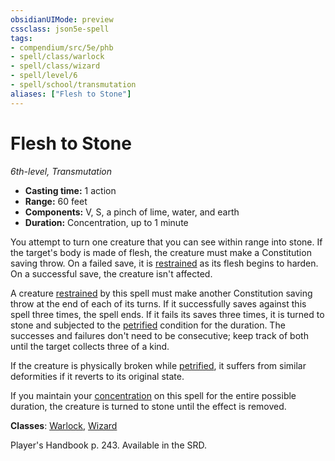 ```yaml
---
obsidianUIMode: preview
cssclass: json5e-spell
tags:
- compendium/src/5e/phb
- spell/class/warlock
- spell/class/wizard
- spell/level/6
- spell/school/transmutation
aliases: ["Flesh to Stone"]
---
```

# Flesh to Stone
*6th-level, Transmutation*  

- **Casting time:** 1 action
- **Range:** 60 feet
- **Components:** V, S, a pinch of lime, water, and earth
- **Duration:** Concentration, up to 1 minute

You attempt to turn one creature that you can see within range into stone. If the target's body is made of flesh, the creature must make a Constitution saving throw. On a failed save, it is [restrained](../../Rules%20&%20Options/5e%20Rules/conditions.md##restrained) as its flesh begins to harden. On a successful save, the creature isn't affected.

A creature [restrained](../../Rules%20&%20Options/5e%20Rules/conditions.md.md##restrained) by this spell must make another Constitution saving throw at the end of each of its turns. If it successfully saves against this spell three times, the spell ends. If it fails its saves three times, it is turned to stone and subjected to the [petrified](../../Rules%20&%20Options/5e%20Rules/conditions.md##petrified) condition for the duration. The successes and failures don't need to be consecutive; keep track of both until the target collects three of a kind.

If the creature is physically broken while [petrified](../../Rules%20&%20Options/5e%20Rules/conditions.md.md##petrified), it suffers from similar deformities if it reverts to its original state.

If you maintain your [concentration](../../Rules%20&%20Options/5e%20Rules/conditions.md##concentration) on this spell for the entire possible duration, the creature is turned to stone until the effect is removed.

**Classes**: [Warlock](../classes/warlock.md#), [Wizard](../classes/wizard.md#)

Player's Handbook p. 243. Available in the SRD.